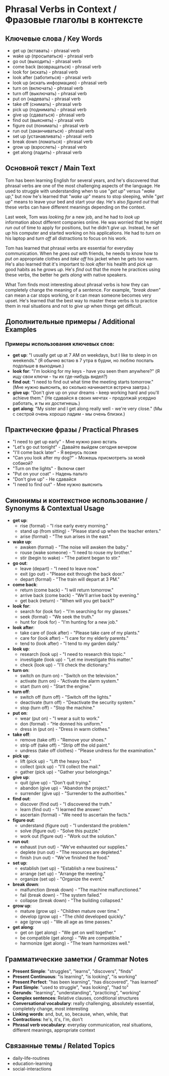 # Phrasal Verbs in Context / Фразовые глаголы в контексте

## Ключевые слова / Key Words
- get up (вставать) - phrasal verb
- wake up (просыпаться) - phrasal verb
- go out (выходить) - phrasal verb
- come back (возвращаться) - phrasal verb
- look for (искать) - phrasal verb
- look after (заботиться) - phrasal verb
- look up (искать информацию) - phrasal verb
- turn on (включать) - phrasal verb
- turn off (выключать) - phrasal verb
- put on (надевать) - phrasal verb
- take off (снимать) - phrasal verb
- pick up (поднимать) - phrasal verb
- give up (сдаваться) - phrasal verb
- find out (выяснять) - phrasal verb
- figure out (понимать) - phrasal verb
- run out (заканчиваться) - phrasal verb
- set up (устанавливать) - phrasal verb
- break down (ломаться) - phrasal verb
- grow up (взрослеть) - phrasal verb
- get along (ладить) - phrasal verb

## Основной текст / Main Text

Tom has been learning English for several years, and he's discovered that phrasal verbs are one of the most challenging aspects of the language. He used to struggle with understanding when to use "*get up*" versus "*wake up*," but now he's learned that "*wake up*" means to stop sleeping, while "*get up*" means to leave your bed and start your day. He's also *figure*d *out* that these verbs can have different meanings depending on the context.

Last week, Tom was *look*ing *for* a new job, and he had to *look up* information about different companies online. He was worried that he might *run out* of time to apply for positions, but he didn't *give up*. Instead, he *set up* his computer and started working on his applications. He had to *turn on* his laptop and *turn off* all distractions to focus on his work.

Tom has learned that phrasal verbs are essential for everyday communication. When he *go*es *out* with friends, he needs to know how to *put on* appropriate clothes and *take off* his jacket when he gets too warm. He's also learned that it's important to *look after* his health and *pick up* good habits as he *grow*s *up*. He's *find* out that the more he practices using these verbs, the better he *get*s *along* with native speakers.

What Tom finds most interesting about phrasal verbs is how they can completely change the meaning of a sentence. For example, "*break down*" can mean a car stops working, or it can mean someone becomes very upset. He's learned that the best way to master these verbs is to practice them in real situations and not to *give up* when things get difficult.

## Дополнительные примеры / Additional Examples

### Примеры использования ключевых слов:
- **get up**: "I usually get up at 7 AM on weekdays, but I like to sleep in on weekends." (Я обычно встаю в 7 утра в будни, но люблю поспать подольше в выходные.)
- **look for**: "I'm looking for my keys - have you seen them anywhere?" (Я ищу свои ключи - ты их где-нибудь видел?)
- **find out**: "I need to find out what time the meeting starts tomorrow." (Мне нужно выяснить, во сколько начинается встреча завтра.)
- **give up**: "Don't give up on your dreams - keep working hard and you'll achieve them." (Не сдавайся в своих мечтах - продолжай усердно работать, и ты их достигнешь.)
- **get along**: "My sister and I get along really well - we're very close." (Мы с сестрой очень хорошо ладим - мы очень близки.)

## Практические фразы / Practical Phrases

- "I need to get up early" - Мне нужно рано встать
- "Let's go out tonight" - Давайте выйдем сегодня вечером
- "I'll come back later" - Я вернусь позже
- "Can you look after my dog?" - Можешь присмотреть за моей собакой?
- "Turn on the lights" - Включи свет
- "Put on your coat" - Надень пальто
- "Don't give up" - Не сдавайся
- "I need to find out" - Мне нужно выяснить

## Синонимы и контекстное использование / Synonyms & Contextual Usage

- **get up**: 
  - rise (formal) - "I rise early every morning."
  - stand up (from sitting) - "Please stand up when the teacher enters."
  - arise (formal) - "The sun arises in the east."
- **wake up**: 
  - awaken (formal) - "The noise will awaken the baby."
  - rouse (wake someone) - "I need to rouse my brother."
  - stir (begin to wake) - "The patient began to stir."
- **go out**: 
  - leave (depart) - "I need to leave now."
  - exit (go out) - "Please exit through the back door."
  - depart (formal) - "The train will depart at 3 PM."
- **come back**: 
  - return (come back) - "I will return tomorrow."
  - arrive back (come back) - "We'll arrive back by evening."
  - get back (return) - "When will you get back?"
- **look for**: 
  - search for (look for) - "I'm searching for my glasses."
  - seek (formal) - "We seek the truth."
  - hunt for (look for) - "I'm hunting for a new job."
- **look after**: 
  - take care of (look after) - "Please take care of my plants."
  - care for (look after) - "I care for my elderly parents."
  - tend to (look after) - "I tend to my garden daily."
- **look up**: 
  - research (look up) - "I need to research this topic."
  - investigate (look up) - "Let me investigate this matter."
  - check (look up) - "I'll check the dictionary."
- **turn on**: 
  - switch on (turn on) - "Switch on the television."
  - activate (turn on) - "Activate the alarm system."
  - start (turn on) - "Start the engine."
- **turn off**: 
  - switch off (turn off) - "Switch off the lights."
  - deactivate (turn off) - "Deactivate the security system."
  - stop (turn off) - "Stop the machine."
- **put on**: 
  - wear (put on) - "I wear a suit to work."
  - don (formal) - "He donned his uniform."
  - dress in (put on) - "Dress in warm clothes."
- **take off**: 
  - remove (take off) - "Remove your shoes."
  - strip off (take off) - "Strip off the old paint."
  - undress (take off clothes) - "Please undress for the examination."
- **pick up**: 
  - lift (pick up) - "Lift the heavy box."
  - collect (pick up) - "I'll collect the mail."
  - gather (pick up) - "Gather your belongings."
- **give up**: 
  - quit (give up) - "Don't quit trying."
  - abandon (give up) - "Abandon the project."
  - surrender (give up) - "Surrender to the authorities."
- **find out**: 
  - discover (find out) - "I discovered the truth."
  - learn (find out) - "I learned the answer."
  - ascertain (formal) - "We need to ascertain the facts."
- **figure out**: 
  - understand (figure out) - "I understand the problem."
  - solve (figure out) - "Solve this puzzle."
  - work out (figure out) - "Work out the solution."
- **run out**: 
  - exhaust (run out) - "We've exhausted our supplies."
  - deplete (run out) - "The resources are depleted."
  - finish (run out) - "We've finished the food."
- **set up**: 
  - establish (set up) - "Establish a new business."
  - arrange (set up) - "Arrange the meeting."
  - organize (set up) - "Organize the event."
- **break down**: 
  - malfunction (break down) - "The machine malfunctioned."
  - fail (break down) - "The system failed."
  - collapse (break down) - "The building collapsed."
- **grow up**: 
  - mature (grow up) - "Children mature over time."
  - develop (grow up) - "The child developed quickly."
  - age (grow up) - "We all age as time passes."
- **get along**: 
  - get on (get along) - "We get on well together."
  - be compatible (get along) - "We are compatible."
  - harmonize (get along) - "The team harmonizes well."

## Грамматические заметки / Grammar Notes

- **Present Simple**: "struggles", "learns", "discovers", "finds"
- **Present Continuous**: "is learning", "is looking", "is working"
- **Present Perfect**: "has been learning", "has discovered", "has learned"
- **Past Simple**: "used to struggle", "was looking", "had to"
- **Gerunds**: "learning", "understanding", "practicing", "working"
- **Complex sentences**: Relative clauses, conditional structures
- **Conversational vocabulary**: really challenging, absolutely essential, completely change, most interesting
- **Linking words**: and, but, so, because, when, while, that
- **Contractions**: he's, it's, I'm, don't
- **Phrasal verb vocabulary**: everyday communication, real situations, different meanings, appropriate context

## Связанные темы / Related Topics

- daily-life-routines
- education-learning
- social-interactions

